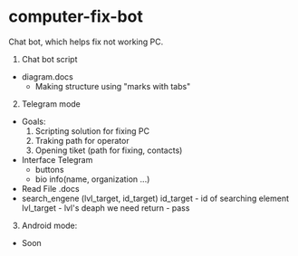 # computer-fix-bot

Chat bot,  which helps fix not working PC.

1. Chat bot script
  * diagram.docs
    - Making structure using "marks with tabs"

2. Telegram mode
  * Goals:
    1. Scripting solution for fixing PC
    2. Traking path for operator
    3. Opening tiket (path for fixing, contacts)
  * Interface Telegram 
    - buttons
    - bio info(name, organization ...)
  * Read File .docs
  * search_engene (lvl_target, id_target)
     id_target - id of searching element 
     lvl_target - lvl's deaph we need
     return - pass
        
3. Android mode:
  * Soon
